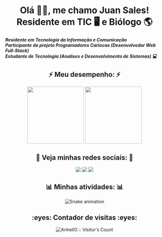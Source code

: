
<h1 align="center"> Olá 👋🏼, me chamo Juan Sales! <br>  Residente em TIC 🖥 e Biólogo 🌎 </h1>
<h5>Residente em Tecnologia da Informação e Comunicação <br> Participante do projeto Programadores Cariocas (Desenvolvedor Web Full-Stack) <br> Estudante de Tecnologia (Analises e Desenvolvimento de Sistemas) 💻</h5>

<h2 align="center"> ⚡️ Meu desempenho: ⚡️</h2>
<div align="center">
  <img height="180em" src="https://github-readme-stats.vercel.app/api?username=Juangsales&show_icons=true&theme=transparent&include_all_commits=true&count_private=true"/>
  <img height="180em" src="https://github-readme-stats.vercel.app/api/top-langs/?username=Juangsales&layout=compact&langs_count=7&theme=transparent"/>
</div>
  <h2 align="center"> 📱 Veja minhas redes sociais: 📱</h2>
<div align="center">
 
  <a href="https://instagram.com/_juansales_" target="_blank"><img src="https://img.shields.io/badge/-Instagram-%23E4405F?style=for-the-badge&logo=instagram&logoColor=white" target="_blank"></a>
  <a href = "mailto:juangomes.sales@gmail.com"><img src="https://img.shields.io/badge/-Gmail-%23333?style=for-the-badge&logo=gmail&logoColor=white" target="_blank"></a>
  <a href="https://www.linkedin.com/in/juan-sales-723524158/" target="_blank"><img src="https://img.shields.io/badge/-LinkedIn-%230077B5?style=for-the-badge&logo=linkedin&logoColor=white" target="_blank"></a>

 <h2 align="center"> 📊 Minhas atividades: 📊</h2>
  
  ![Snake animation](https://github.com/Juangsales/Juangsales/blob/output/github-contribution-grid-snake.svg)
  
 <h2 align="center">:eyes: Contador de visitas  :eyes:</h2>

<p align="center"><img src="https://profile-counter.glitch.me/{Juangsales}/count.svg" alt="AnhellO :: Visitor's Count" /></p>
 </div>
